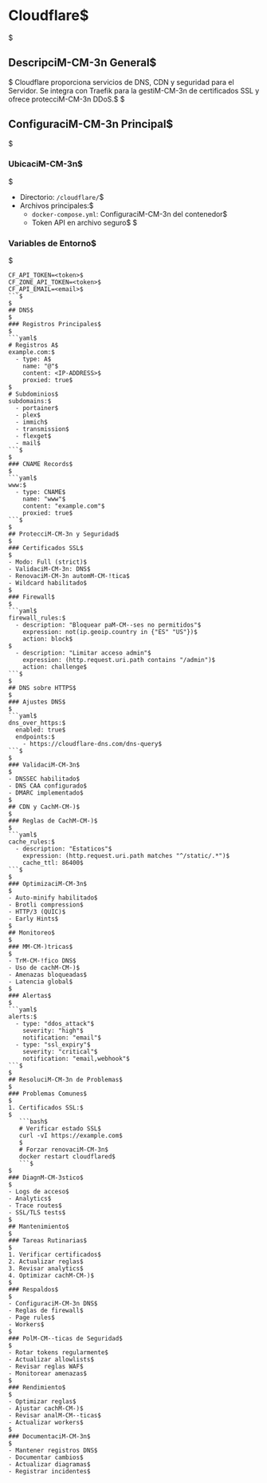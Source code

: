 # Cloudflare$
$
## DescripciM-CM-3n General$
$
Cloudflare proporciona servicios de DNS, CDN y seguridad para el Servidor. Se integra con Traefik para la gestiM-CM-3n de certificados SSL y ofrece protecciM-CM-3n DDoS.$
$
## ConfiguraciM-CM-3n Principal$
$
### UbicaciM-CM-3n$
$
- Directorio: `/cloudflare/`$
- Archivos principales:$
  - `docker-compose.yml`: ConfiguraciM-CM-3n del contenedor$
  - Token API en archivo seguro$
$
### Variables de Entorno$
$
```plaintext$
CF_API_TOKEN=<token>$
CF_ZONE_API_TOKEN=<token>$
CF_API_EMAIL=<email>$
```$
$
## DNS$
$
### Registros Principales$
$
```yaml$
# Registros A$
example.com:$
  - type: A$
    name: "@"$
    content: <IP-ADDRESS>$
    proxied: true$
$
# Subdominios$
subdomains:$
  - portainer$
  - plex$
  - immich$
  - transmission$
  - flexget$
  - mail$
```$
$
### CNAME Records$
$
```yaml$
www:$
  - type: CNAME$
    name: "www"$
    content: "example.com"$
    proxied: true$
```$
$
## ProtecciM-CM-3n y Seguridad$
$
### Certificados SSL$
$
- Modo: Full (strict)$
- ValidaciM-CM-3n: DNS$
- RenovaciM-CM-3n automM-CM-!tica$
- Wildcard habilitado$
$
### Firewall$
$
```yaml$
firewall_rules:$
  - description: "Bloquear paM-CM--ses no permitidos"$
    expression: not(ip.geoip.country in {"ES" "US"})$
    action: block$
$
  - description: "Limitar acceso admin"$
    expression: (http.request.uri.path contains "/admin")$
    action: challenge$
```$
$
## DNS sobre HTTPS$
$
### Ajustes DNS$
$
```yaml$
dns_over_https:$
  enabled: true$
  endpoints:$
    - https://cloudflare-dns.com/dns-query$
```$
$
### ValidaciM-CM-3n$
$
- DNSSEC habilitado$
- DNS CAA configurado$
- DMARC implementado$
$
## CDN y CachM-CM-)$
$
### Reglas de CachM-CM-)$
$
```yaml$
cache_rules:$
  - description: "Estaticos"$
    expression: (http.request.uri.path matches "^/static/.*")$
    cache_ttl: 86400$
```$
$
### OptimizaciM-CM-3n$
$
- Auto-minify habilitado$
- Brotli compression$
- HTTP/3 (QUIC)$
- Early Hints$
$
## Monitoreo$
$
### MM-CM-)tricas$
$
- TrM-CM-!fico DNS$
- Uso de cachM-CM-)$
- Amenazas bloqueadas$
- Latencia global$
$
### Alertas$
$
```yaml$
alerts:$
  - type: "ddos_attack"$
    severity: "high"$
    notification: "email"$
  - type: "ssl_expiry"$
    severity: "critical"$
    notification: "email,webhook"$
```$
$
## ResoluciM-CM-3n de Problemas$
$
### Problemas Comunes$
$
1. Certificados SSL:$
$
   ```bash$
   # Verificar estado SSL$
   curl -vI https://example.com$
   $
   # Forzar renovaciM-CM-3n$
   docker restart cloudflared$
   ```$
$
### DiagnM-CM-3stico$
$
- Logs de acceso$
- Analytics$
- Trace routes$
- SSL/TLS tests$
$
## Mantenimiento$
$
### Tareas Rutinarias$
$
1. Verificar certificados$
2. Actualizar reglas$
3. Revisar analytics$
4. Optimizar cachM-CM-)$
$
### Respaldos$
$
- ConfiguraciM-CM-3n DNS$
- Reglas de firewall$
- Page rules$
- Workers$
$
### PolM-CM--ticas de Seguridad$
$
- Rotar tokens regularmente$
- Actualizar allowlists$
- Revisar reglas WAF$
- Monitorear amenazas$
$
### Rendimiento$
$
- Optimizar reglas$
- Ajustar cachM-CM-)$
- Revisar analM-CM--ticas$
- Actualizar workers$
$
### DocumentaciM-CM-3n$
$
- Mantener registros DNS$
- Documentar cambios$
- Actualizar diagramas$
- Registrar incidentes$
